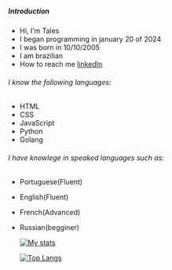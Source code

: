 ##### Introduction

- Hi, I’m Tales
- I began programming in january 20 of 2024
- I was born in 10/10/2005
- I am brazilian
- How to reach me [linkedIn](https://www.linkedin.com/in/tales-sabini-4481641a0/)

###### I know the following languages:

- HTML
- CSS
- JavaScript
- Python
- Golang

###### I have knowlege in speaked languages such as:

- Portuguese(Fluent)
- English(Fluent)
- French(Advanced)
- Russian(begginer)

  [![My stats](https://github-readme-stats.vercel.app/api?username=ItzTas&theme=tokyonight&rank_icon=github&show_icons=true)](https://github.com/anuraghazra/github-readme-stats)

  [![Top Langs](https://github-readme-stats.vercel.app/api/top-langs/?username=ItzTas&theme=tokyonight&layout=compact)](https://github.com/anuraghazra/github-readme-stats)
<!---
ItzTas/ItzTas is a ✨ special ✨ repository because its `README.md` (this file) appears on your GitHub profile.
You can click the Preview link to take a look at your changes.
--->
